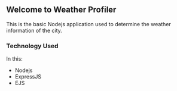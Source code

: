 ## Welcome to Weather Profiler

This is the basic Nodejs application used to determine the weather information of the city.

### Technology Used

In this:
* Nodejs
* ExpressJS
* EJS

